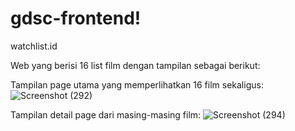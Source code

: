 # gdsc-frontend!
watchlist.id

Web yang berisi 16 list film dengan tampilan sebagai berikut:

Tampilan page utama yang memperlihatkan 16 film sekaligus:
![Screenshot (292)](https://user-images.githubusercontent.com/91913470/139520597-d174fe1c-4dd1-48a8-be87-21e6f9f97d6b.png)

Tampilan detail page dari masing-masing film:
![Screenshot (294)](https://user-images.githubusercontent.com/91913470/139520645-0f4fcfb9-91fe-458c-9f19-8c8406361d42.png)
